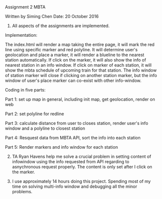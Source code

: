 Assignment 2 MBTA

Written by Siming Chen
Date: 20 October 2016

1. All aspects of the assignments are implemented.

Implementation:

The index.html will render a map taking the entire page,
it will mark the red line using specific marker and red polyline.
It will determine user's geolocation and place a marker, it will render a blueline to the nearest station automatically. If click on the marker, it will also show the info of nearest station in an info window.
If click on marker of each station, it will show the mbta schedule of upcoming train for that station. The info window of station marker will close if clicking on another station marker, but the info window of user's place marker can co-exist with other info-window.

Coding in five parts:

Part 1: set up map in general, including init map, get geolocation, render on web

Part 2: set polyline for redline

Part 3: calculate distance from user to closes station, render user's info window and a polyline to closest station

Part 4: Resquest data from MBTA API, sort the info into each station

Part 5: Render markers and info window for each station

2. TA Ryan Havens help me solve a crucial problem in setting content of infowindow using the info requested from API regarding to asnychronous request properly. The content is only set after I click on the marker. 

3. I use approximately 14 hours doing this project. Spending most of my time on solving multi-info window and debugging all the minor problems.
